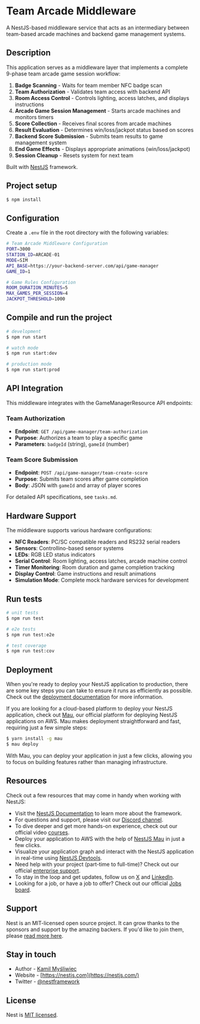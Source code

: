 # Team Arcade Middleware

A NestJS-based middleware service that acts as an intermediary between team-based arcade machines and backend game management systems.

## Description

This application serves as a middleware layer that implements a complete 9-phase team arcade game session workflow:

1. **Badge Scanning** - Waits for team member NFC badge scan
2. **Team Authorization** - Validates team access with backend API
3. **Room Access Control** - Controls lighting, access latches, and displays instructions
4. **Arcade Game Session Management** - Starts arcade machines and monitors timers
5. **Score Collection** - Receives final scores from arcade machines
6. **Result Evaluation** - Determines win/loss/jackpot status based on scores
7. **Backend Score Submission** - Submits team results to game management system
8. **End Game Effects** - Displays appropriate animations (win/loss/jackpot)
9. **Session Cleanup** - Resets system for next team

Built with [NestJS](https://github.com/nestjs/nest) framework.

## Project setup

```bash
$ npm install
```

## Configuration

Create a `.env` file in the root directory with the following variables:

```bash
# Team Arcade Middleware Configuration
PORT=3000
STATION_ID=ARCADE-01
MODE=SIM
API_BASE=https://your-backend-server.com/api/game-manager
GAME_ID=1

# Game Rules Configuration
ROOM_DURATION_MINUTES=5
MAX_GAMES_PER_SESSION=4
JACKPOT_THRESHOLD=1000
```

## Compile and run the project

```bash
# development
$ npm run start

# watch mode
$ npm run start:dev

# production mode
$ npm run start:prod
```

## API Integration

This middleware integrates with the GameManagerResource API endpoints:

### Team Authorization

- **Endpoint**: `GET /api/game-manager/team-authorization`
- **Purpose**: Authorizes a team to play a specific game
- **Parameters**: `badgeId` (string), `gameId` (number)

### Team Score Submission

- **Endpoint**: `POST /api/game-manager/team-create-score`
- **Purpose**: Submits team scores after game completion
- **Body**: JSON with `gameId` and array of player scores

For detailed API specifications, see `tasks.md`.

## Hardware Support

The middleware supports various hardware configurations:

- **NFC Readers**: PC/SC compatible readers and RS232 serial readers
- **Sensors**: Controllino-based sensor systems
- **LEDs**: RGB LED status indicators
- **Serial Control**: Room lighting, access latches, arcade machine control
- **Timer Monitoring**: Room duration and game completion tracking
- **Display Control**: Game instructions and result animations
- **Simulation Mode**: Complete mock hardware services for development

## Run tests

```bash
# unit tests
$ npm run test

# e2e tests
$ npm run test:e2e

# test coverage
$ npm run test:cov
```

## Deployment

When you're ready to deploy your NestJS application to production, there are some key steps you can take to ensure it runs as efficiently as possible. Check out the [deployment documentation](https://docs.nestjs.com/deployment) for more information.

If you are looking for a cloud-based platform to deploy your NestJS application, check out [Mau](https://mau.nestjs.com), our official platform for deploying NestJS applications on AWS. Mau makes deployment straightforward and fast, requiring just a few simple steps:

```bash
$ yarn install -g mau
$ mau deploy
```

With Mau, you can deploy your application in just a few clicks, allowing you to focus on building features rather than managing infrastructure.

## Resources

Check out a few resources that may come in handy when working with NestJS:

- Visit the [NestJS Documentation](https://docs.nestjs.com) to learn more about the framework.
- For questions and support, please visit our [Discord channel](https://discord.gg/G7Qnnhy).
- To dive deeper and get more hands-on experience, check out our official video [courses](https://courses.nestjs.com/).
- Deploy your application to AWS with the help of [NestJS Mau](https://mau.nestjs.com) in just a few clicks.
- Visualize your application graph and interact with the NestJS application in real-time using [NestJS Devtools](https://devtools.nestjs.com).
- Need help with your project (part-time to full-time)? Check out our official [enterprise support](https://enterprise.nestjs.com).
- To stay in the loop and get updates, follow us on [X](https://x.com/nestframework) and [LinkedIn](https://linkedin.com/company/nestjs).
- Looking for a job, or have a job to offer? Check out our official [Jobs board](https://jobs.nestjs.com).

## Support

Nest is an MIT-licensed open source project. It can grow thanks to the sponsors and support by the amazing backers. If you'd like to join them, please [read more here](https://docs.nestjs.com/support).

## Stay in touch

- Author - [Kamil Myśliwiec](https://twitter.com/kammysliwiec)
- Website - [https://nestjs.com](https://nestjs.com/)
- Twitter - [@nestframework](https://twitter.com/nestframework)

## License

Nest is [MIT licensed](https://github.com/nestjs/nest/blob/master/LICENSE).
